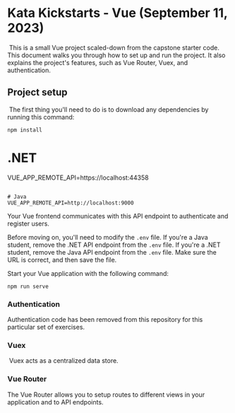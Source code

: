 # Kata Kickstarts - Vue (September 11, 2023)
​
This is a small Vue project scaled-down from the capstone starter code. This document walks you through how to set up and run the project. It also explains the project's features, such as Vue Router, Vuex, and authentication.
​
## Project setup
​
The first thing you'll need to do is to download any dependencies by running this command:
​
```
npm install

```

# .NET
VUE_APP_REMOTE_API=https://localhost:44358

```

# Java
VUE_APP_REMOTE_API=http://localhost:9000

```

Your Vue frontend communicates with this API endpoint to authenticate and register users.

Before moving on, you'll need to modify the `.env` file. If you're a Java student, remove the .NET API endpoint from the `.env` file. If you're a .NET student, remove the Java API endpoint from the `.env` file. Make sure the URL is correct, and then save the file.

Start your Vue application with the following command:
​
```
npm run serve

```

### Authentication

Authentication code has been removed from this repository for this particular set of exercises.
​
### Vuex
​
Vuex acts as a centralized data store.
​

### Vue Router

The Vue Router allows you to setup routes to different views in your application and to API endpoints.